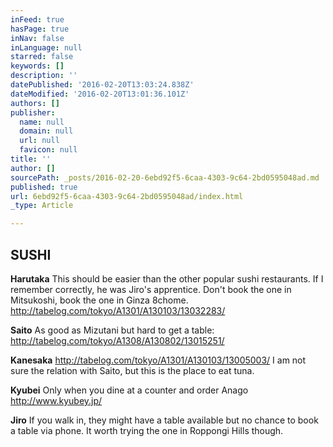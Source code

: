 ```yaml
---
inFeed: true
hasPage: true
inNav: false
inLanguage: null
starred: false
keywords: []
description: ''
datePublished: '2016-02-20T13:03:24.838Z'
dateModified: '2016-02-20T13:01:36.101Z'
authors: []
publisher:
  name: null
  domain: null
  url: null
  favicon: null
title: ''
author: []
sourcePath: _posts/2016-02-20-6ebd92f5-6caa-4303-9c64-2bd0595048ad.md
published: true
url: 6ebd92f5-6caa-4303-9c64-2bd0595048ad/index.html
_type: Article

---
```

## SUSHI 

**Harutaka** This should be easier than the other popular sushi restaurants.
If I remember correctly, he was Jiro's apprentice. Don't book the one in Mitsukoshi, book the one in Ginza 8chome.
http://tabelog.com/tokyo/A1301/A130103/13032283/ 

**Saito**
As good as Mizutani but hard to get a table:
http://tabelog.com/tokyo/A1308/A130802/13015251/ 

**Kanesaka**
http://tabelog.com/tokyo/A1301/A130103/13005003/
I am not sure the relation with Saito, but this is the place to eat tuna. 

**Kyubei**
Only when you dine at a counter and order Anago http://www.kyubey.jp/ 

**Jiro**
If you walk in, they might have a table available but no chance to book a table via phone.
It worth trying the one in Roppongi Hills though.